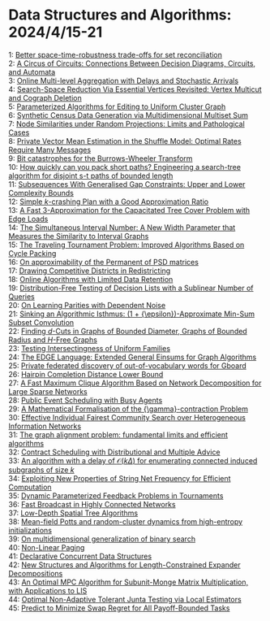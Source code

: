 # Data Structures and Algorithms: 2024/4/15-21  
1: [Better space-time-robustness trade-offs for set reconciliation](https://doi.org/10.48550/arXiv.2404.09607)  
2: [A Circus of Circuits: Connections Between Decision Diagrams, Circuits,  and Automata](https://doi.org/10.48550/arXiv.2404.09674)  
3: [Online Multi-level Aggregation with Delays and Stochastic Arrivals](https://doi.org/10.48550/arXiv.2404.09711)  
4: [Search-Space Reduction Via Essential Vertices Revisited: Vertex Multicut  and Cograph Deletion](https://doi.org/10.48550/arXiv.2404.09769)  
5: [Parameterized Algorithms for Editing to Uniform Cluster Graph](https://doi.org/10.48550/arXiv.2404.10023)  
6: [Synthetic Census Data Generation via Multidimensional Multiset Sum](https://doi.org/10.48550/arXiv.2404.10095)  
7: [Node Similarities under Random Projections: Limits and Pathological  Cases](https://doi.org/10.48550/arXiv.2404.10148)  
8: [Private Vector Mean Estimation in the Shuffle Model: Optimal Rates  Require Many Messages](https://doi.org/10.48550/arXiv.2404.10201)  
9: [Bit catastrophes for the Burrows-Wheeler Transform](https://doi.org/10.48550/arXiv.2404.10426)  
10: [How quickly can you pack short paths? Engineering a search-tree  algorithm for disjoint s-t paths of bounded length](https://doi.org/10.48550/arXiv.2404.10469)  
11: [Subsequences With Generalised Gap Constraints: Upper and Lower  Complexity Bounds](https://doi.org/10.48550/arXiv.2404.10497)  
12: [Simple $k$-crashing Plan with a Good Approximation Ratio](https://doi.org/10.48550/arXiv.2404.10514)  
13: [A Fast 3-Approximation for the Capacitated Tree Cover Problem with Edge  Loads](https://doi.org/10.48550/arXiv.2404.10638)  
14: [The Simultaneous Interval Number: A New Width Parameter that Measures  the Similarity to Interval Graphs](https://doi.org/10.48550/arXiv.2404.10670)  
15: [The Traveling Tournament Problem: Improved Algorithms Based on Cycle  Packing](https://doi.org/10.48550/arXiv.2404.10955)  
16: [On approximability of the Permanent of PSD matrices](https://doi.org/10.48550/arXiv.2404.10959)  
17: [Drawing Competitive Districts in Redistricting](https://doi.org/10.48550/arXiv.2404.10964)  
18: [Online Algorithms with Limited Data Retention](https://doi.org/10.48550/arXiv.2404.10997)  
19: [Distribution-Free Testing of Decision Lists with a Sublinear Number of  Queries](https://doi.org/10.48550/arXiv.2404.11103)  
20: [On Learning Parities with Dependent Noise](https://doi.org/10.48550/arXiv.2404.11325)  
21: [Sinking an Algorithmic Isthmus: (1 + {\epsilon})-Approximate Min-Sum  Subset Convolution](https://doi.org/10.48550/arXiv.2404.11364)  
22: [Finding $d$-Cuts in Graphs of Bounded Diameter, Graphs of Bounded Radius  and $H$-Free Graphs](https://doi.org/10.48550/arXiv.2404.11389)  
23: [Testing Intersectingness of Uniform Families](https://doi.org/10.48550/arXiv.2404.11504)  
24: [The EDGE Language: Extended General Einsums for Graph Algorithms](https://doi.org/10.48550/arXiv.2404.11591)  
25: [Private federated discovery of out-of-vocabulary words for Gboard](https://doi.org/10.48550/arXiv.2404.11607)  
26: [Hairpin Completion Distance Lower Bound](https://doi.org/10.48550/arXiv.2404.11673)  
27: [A Fast Maximum Clique Algorithm Based on Network Decomposition for Large  Sparse Networks](https://doi.org/10.48550/arXiv.2404.11862)  
28: [Public Event Scheduling with Busy Agents](https://doi.org/10.48550/arXiv.2404.11879)  
29: [A Mathematical Formalisation of the {\gamma}-contraction Problem](https://doi.org/10.48550/arXiv.2404.12080)  
30: [Effective Individual Fairest Community Search over Heterogeneous  Information Networks](https://doi.org/10.48550/arXiv.2404.12107)  
31: [The graph alignment problem: fundamental limits and efficient algorithms](https://doi.org/10.48550/arXiv.2404.12418)  
32: [Contract Scheduling with Distributional and Multiple Advice](https://doi.org/10.48550/arXiv.2404.12485)  
33: [An algorithm with a delay of $\mathcal{O}(k\Delta)$ for enumerating  connected induced subgraphs of size $k$](https://doi.org/10.48550/arXiv.2404.12559)  
34: [Exploiting New Properties of String Net Frequency for Efficient  Computation](https://doi.org/10.48550/arXiv.2404.12701)  
35: [Dynamic Parameterized Feedback Problems in Tournaments](https://doi.org/10.48550/arXiv.2404.12907)  
36: [Fast Broadcast in Highly Connected Networks](https://doi.org/10.48550/arXiv.2404.12930)  
37: [Low-Depth Spatial Tree Algorithms](https://doi.org/10.48550/arXiv.2404.12953)  
38: [Mean-field Potts and random-cluster dynamics from high-entropy  initializations](https://doi.org/10.48550/arXiv.2404.13014)  
39: [On multidimensional generalization of binary search](https://doi.org/10.48550/arXiv.2404.13193)  
40: [Non-Linear Paging](https://doi.org/10.48550/arXiv.2404.13334)  
41: [Declarative Concurrent Data Structures](https://doi.org/10.48550/arXiv.2404.13359)  
42: [New Structures and Algorithms for Length-Constrained Expander  Decompositions](https://doi.org/10.48550/arXiv.2404.13446)  
43: [An Optimal MPC Algorithm for Subunit-Monge Matrix Multiplication, with  Applications to LIS](https://doi.org/10.48550/arXiv.2404.13486)  
44: [Optimal Non-Adaptive Tolerant Junta Testing via Local Estimators](https://doi.org/10.48550/arXiv.2404.13502)  
45: [Predict to Minimize Swap Regret for All Payoff-Bounded Tasks](https://doi.org/10.48550/arXiv.2404.13503)  